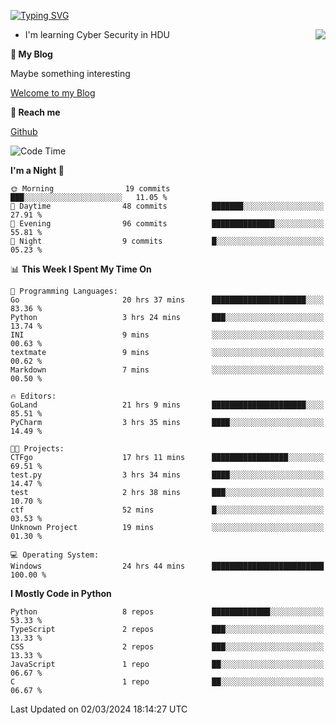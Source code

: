 [![Typing SVG](https://readme-typing-svg.herokuapp.com?font=Fira+Code&pause=1000&random=false&width=450&height=60&lines=Hello+%F0%9F%91%8B%F0%9F%8F%BB;I'm+JBNRZ)](https://git.io/typing-svg)

<a href="#">
  <img align="right" src="https://github-readme-stats.vercel.app/api?username=JBNRZ&show_icons=true&bg_color=15,f2f7fd,E0EAFC" />
</a>

- I'm learning Cyber Security in HDU

 **🌱 My Blog**

Maybe something interesting

[Welcome to my Blog](https://jbnrz.com.cn/)

 **💬 Reach me** 

[Github](https://github.com/JBNRZ)


<!--START_SECTION:waka-->
![Code Time](http://img.shields.io/badge/Code%20Time-357%20hrs%205%20mins-blue)

**I'm a Night 🦉** 

```text
🌞 Morning                19 commits          ███░░░░░░░░░░░░░░░░░░░░░░   11.05 % 
🌆 Daytime                48 commits          ███████░░░░░░░░░░░░░░░░░░   27.91 % 
🌃 Evening                96 commits          ██████████████░░░░░░░░░░░   55.81 % 
🌙 Night                  9 commits           █░░░░░░░░░░░░░░░░░░░░░░░░   05.23 % 
```


📊 **This Week I Spent My Time On** 

```text
💬 Programming Languages: 
Go                       20 hrs 37 mins      █████████████████████░░░░   83.36 % 
Python                   3 hrs 24 mins       ███░░░░░░░░░░░░░░░░░░░░░░   13.74 % 
INI                      9 mins              ░░░░░░░░░░░░░░░░░░░░░░░░░   00.63 % 
textmate                 9 mins              ░░░░░░░░░░░░░░░░░░░░░░░░░   00.62 % 
Markdown                 7 mins              ░░░░░░░░░░░░░░░░░░░░░░░░░   00.50 % 

🔥 Editors: 
GoLand                   21 hrs 9 mins       █████████████████████░░░░   85.51 % 
PyCharm                  3 hrs 35 mins       ████░░░░░░░░░░░░░░░░░░░░░   14.49 % 

🐱‍💻 Projects: 
CTFgo                    17 hrs 11 mins      █████████████████░░░░░░░░   69.51 % 
test.py                  3 hrs 34 mins       ████░░░░░░░░░░░░░░░░░░░░░   14.47 % 
test                     2 hrs 38 mins       ███░░░░░░░░░░░░░░░░░░░░░░   10.70 % 
ctf                      52 mins             █░░░░░░░░░░░░░░░░░░░░░░░░   03.53 % 
Unknown Project          19 mins             ░░░░░░░░░░░░░░░░░░░░░░░░░   01.30 % 

💻 Operating System: 
Windows                  24 hrs 44 mins      █████████████████████████   100.00 % 
```

**I Mostly Code in Python** 

```text
Python                   8 repos             █████████████░░░░░░░░░░░░   53.33 % 
TypeScript               2 repos             ███░░░░░░░░░░░░░░░░░░░░░░   13.33 % 
CSS                      2 repos             ███░░░░░░░░░░░░░░░░░░░░░░   13.33 % 
JavaScript               1 repo              ██░░░░░░░░░░░░░░░░░░░░░░░   06.67 % 
C                        1 repo              ██░░░░░░░░░░░░░░░░░░░░░░░   06.67 % 
```




 Last Updated on 02/03/2024 18:14:27 UTC
<!--END_SECTION:waka-->
